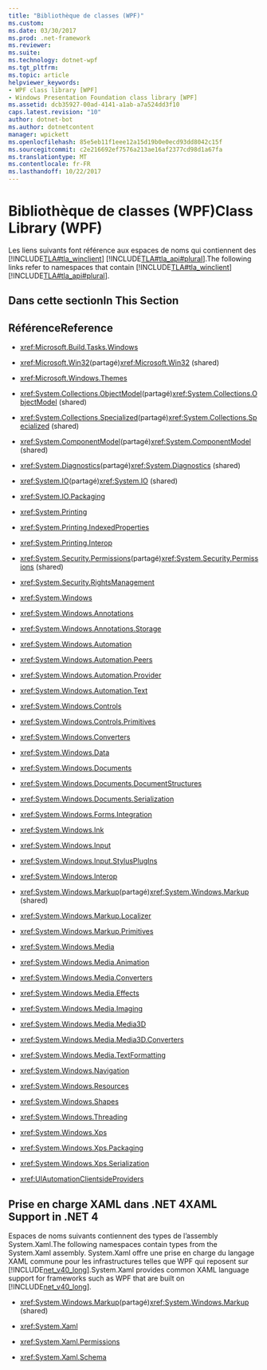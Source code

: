 ```yaml
---
title: "Bibliothèque de classes (WPF)"
ms.custom: 
ms.date: 03/30/2017
ms.prod: .net-framework
ms.reviewer: 
ms.suite: 
ms.technology: dotnet-wpf
ms.tgt_pltfrm: 
ms.topic: article
helpviewer_keywords:
- WPF class library [WPF]
- Windows Presentation Foundation class library [WPF]
ms.assetid: dcb35927-00ad-4141-a1ab-a7a524dd3f10
caps.latest.revision: "10"
author: dotnet-bot
ms.author: dotnetcontent
manager: wpickett
ms.openlocfilehash: 85e5eb11f1eee12a15d19b0e0ecd93dd8042c15f
ms.sourcegitcommit: c2e216692ef7576a213ae16af2377cd98d1a67fa
ms.translationtype: MT
ms.contentlocale: fr-FR
ms.lasthandoff: 10/22/2017
---
```

# <a name="class-library-wpf"></a><span data-ttu-id="8a685-102">Bibliothèque de classes (WPF)</span><span class="sxs-lookup"><span data-stu-id="8a685-102">Class Library (WPF)</span></span>
<span data-ttu-id="8a685-103">Les liens suivants font référence aux espaces de noms qui contiennent des [!INCLUDE[TLA#tla_winclient](../../../includes/tlasharptla-winclient-md.md)] [!INCLUDE[TLA#tla_api#plural](../../../includes/tlasharptla-apisharpplural-md.md)].</span><span class="sxs-lookup"><span data-stu-id="8a685-103">The following links refer to namespaces that contain [!INCLUDE[TLA#tla_winclient](../../../includes/tlasharptla-winclient-md.md)] [!INCLUDE[TLA#tla_api#plural](../../../includes/tlasharptla-apisharpplural-md.md)].</span></span>  
  
## <a name="in-this-section"></a><span data-ttu-id="8a685-104">Dans cette section</span><span class="sxs-lookup"><span data-stu-id="8a685-104">In This Section</span></span>  
  
## <a name="reference"></a><span data-ttu-id="8a685-105">Référence</span><span class="sxs-lookup"><span data-stu-id="8a685-105">Reference</span></span>  
  
-   <xref:Microsoft.Build.Tasks.Windows>  
  
-   <span data-ttu-id="8a685-106"><xref:Microsoft.Win32>(partagé)</span><span class="sxs-lookup"><span data-stu-id="8a685-106"><xref:Microsoft.Win32> (shared)</span></span>  
  
-   <xref:Microsoft.Windows.Themes>  
  
-   <span data-ttu-id="8a685-107"><xref:System.Collections.ObjectModel>(partagé)</span><span class="sxs-lookup"><span data-stu-id="8a685-107"><xref:System.Collections.ObjectModel> (shared)</span></span>  
  
-   <span data-ttu-id="8a685-108"><xref:System.Collections.Specialized>(partagé)</span><span class="sxs-lookup"><span data-stu-id="8a685-108"><xref:System.Collections.Specialized> (shared)</span></span>  
  
-   <span data-ttu-id="8a685-109"><xref:System.ComponentModel>(partagé)</span><span class="sxs-lookup"><span data-stu-id="8a685-109"><xref:System.ComponentModel> (shared)</span></span>  
  
-   <span data-ttu-id="8a685-110"><xref:System.Diagnostics>(partagé)</span><span class="sxs-lookup"><span data-stu-id="8a685-110"><xref:System.Diagnostics> (shared)</span></span>  
  
-   <span data-ttu-id="8a685-111"><xref:System.IO>(partagé)</span><span class="sxs-lookup"><span data-stu-id="8a685-111"><xref:System.IO> (shared)</span></span>  
  
-   <xref:System.IO.Packaging>  
  
-   <xref:System.Printing>  
  
-   <xref:System.Printing.IndexedProperties>  
  
-   <xref:System.Printing.Interop>  
  
-   <span data-ttu-id="8a685-112"><xref:System.Security.Permissions>(partagé)</span><span class="sxs-lookup"><span data-stu-id="8a685-112"><xref:System.Security.Permissions> (shared)</span></span>  
  
-   <xref:System.Security.RightsManagement>  
  
-   <xref:System.Windows>  
  
-   <xref:System.Windows.Annotations>  
  
-   <xref:System.Windows.Annotations.Storage>  
  
-   <xref:System.Windows.Automation>  
  
-   <xref:System.Windows.Automation.Peers>  
  
-   <xref:System.Windows.Automation.Provider>  
  
-   <xref:System.Windows.Automation.Text>  
  
-   <xref:System.Windows.Controls>  
  
-   <xref:System.Windows.Controls.Primitives>  
  
-   <xref:System.Windows.Converters>  
  
-   <xref:System.Windows.Data>  
  
-   <xref:System.Windows.Documents>  
  
-   <xref:System.Windows.Documents.DocumentStructures>  
  
-   <xref:System.Windows.Documents.Serialization>  
  
-   <xref:System.Windows.Forms.Integration>  
  
-   <xref:System.Windows.Ink>  
  
-   <xref:System.Windows.Input>  
  
-   <xref:System.Windows.Input.StylusPlugIns>  
  
-   <xref:System.Windows.Interop>  
  
-   <span data-ttu-id="8a685-113"><xref:System.Windows.Markup>(partagé)</span><span class="sxs-lookup"><span data-stu-id="8a685-113"><xref:System.Windows.Markup> (shared)</span></span>  
  
-   <xref:System.Windows.Markup.Localizer>  
  
-   <xref:System.Windows.Markup.Primitives>  
  
-   <xref:System.Windows.Media>  
  
-   <xref:System.Windows.Media.Animation>  
  
-   <xref:System.Windows.Media.Converters>  
  
-   <xref:System.Windows.Media.Effects>  
  
-   <xref:System.Windows.Media.Imaging>  
  
-   <xref:System.Windows.Media.Media3D>  
  
-   <xref:System.Windows.Media.Media3D.Converters>  
  
-   <xref:System.Windows.Media.TextFormatting>  
  
-   <xref:System.Windows.Navigation>  
  
-   <xref:System.Windows.Resources>  
  
-   <xref:System.Windows.Shapes>  
  
-   <xref:System.Windows.Threading>  
  
-   <xref:System.Windows.Xps>  
  
-   <xref:System.Windows.Xps.Packaging>  
  
-   <xref:System.Windows.Xps.Serialization>  
  
-   <xref:UIAutomationClientsideProviders>  
  
## <a name="xaml-support-in-net-4"></a><span data-ttu-id="8a685-114">Prise en charge XAML dans .NET 4</span><span class="sxs-lookup"><span data-stu-id="8a685-114">XAML Support in .NET 4</span></span>  
 <span data-ttu-id="8a685-115">Espaces de noms suivants contiennent des types de l’assembly System.Xaml.</span><span class="sxs-lookup"><span data-stu-id="8a685-115">The following namespaces contain types from the System.Xaml assembly.</span></span> <span data-ttu-id="8a685-116">System.Xaml offre une prise en charge du langage XAML commune pour les infrastructures telles que WPF qui reposent sur [!INCLUDE[net_v40_long](../../../includes/net-v40-long-md.md)].</span><span class="sxs-lookup"><span data-stu-id="8a685-116">System.Xaml provides common XAML language support for frameworks such as WPF that are built on [!INCLUDE[net_v40_long](../../../includes/net-v40-long-md.md)].</span></span>  
  
-   <span data-ttu-id="8a685-117"><xref:System.Windows.Markup>(partagé)</span><span class="sxs-lookup"><span data-stu-id="8a685-117"><xref:System.Windows.Markup> (shared)</span></span>  
  
-   <xref:System.Xaml>  
  
-   <xref:System.Xaml.Permissions>  
  
-   <xref:System.Xaml.Schema>
